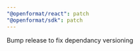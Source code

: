 ```yaml
---
"@openformat/react": patch
"@openformat/sdk": patch
---
```


Bump release to fix dependancy versioning
